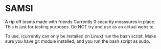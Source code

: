 # SAMSI
A rip off teams made with friends
Currently 0 security meassures in place. This is just for testing purposes. Do NOT try and use as an actual website.

To use, (currently can only be installed on Linux) run the bash script. Make sure you have git module installed, and you run the bash script as sudo.
